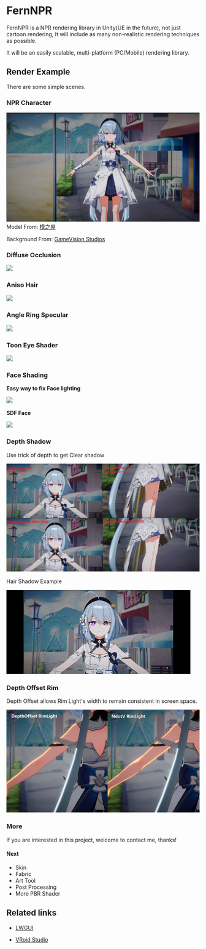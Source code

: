 # FernNPR
FernNPR is a NPR rendering library in Unity(UE in the future), not just cartoon rendering, It will include as many non-realistic rendering techniques as possible.

It will be an easily scalable, multi-platform (PC/Mobile) rendering library.

## Render Example
There are some simple scenes.

### NPR Character

![](DocAssets/11-22.jpg)
Model From: [模之屋](https://www.aplaybox.com/details/model/S5d7KiigvyIb)

Background From: [GameVision Studios](https://gamevision.artstation.com/projects/ZGZxYG)

### Diffuse Occlusion
![](DocAssets/Diffuse-Occlusion.png)

### Aniso Hair
![](DocAssets/aniso-hair.gif)

### Angle Ring Specular
![](DocAssets/compression/angleringspecular.gif)

### Toon Eye Shader
![](DocAssets/compression/eyeexample.gif)

### Face Shading
**Easy way to fix Face lighting**

![](DocAssets/compression/facelightfix.gif)

**SDF Face**

![](DocAssets/compression/SDFFace.gif)

### Depth Shadow 

Use trick of depth to get Clear shadow

![](DocAssets/DepthShadow.png)

Hair Shadow Example

![](DocAssets/compression/DepthShadow-min.gif)

### Depth Offset Rim

Depth Offset allows Rim Light's width to remain consistent in screen space.

![](DocAssets/DepthOffsetRim.png)

### More

If you are interested in this project, welcome to contact me, thanks!

#### Next
- Skin
- Fabric
- Art Tool
- Post Processing
- More PBR Shader

## Related links

- [LWGUI](https://github.com/JasonMa0012/LWGUI)

- [VRoid Studio](https://vroid.com/en)
